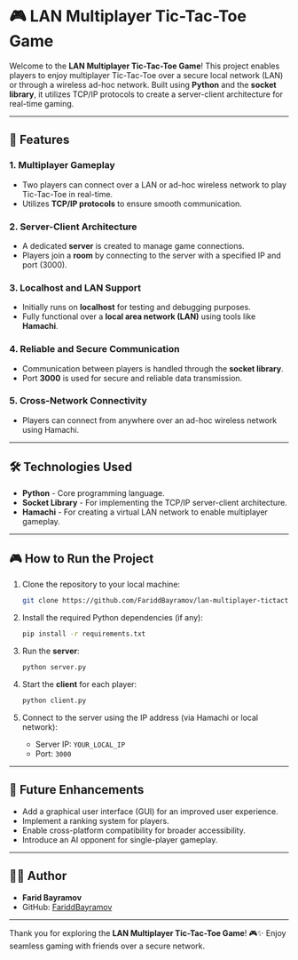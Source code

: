 # 🎮 LAN Multiplayer Tic-Tac-Toe Game

Welcome to the **LAN Multiplayer Tic-Tac-Toe Game**! This project enables players to enjoy multiplayer Tic-Tac-Toe over a secure local network (LAN) or through a wireless ad-hoc network. Built using **Python** and the **socket library**, it utilizes TCP/IP protocols to create a server-client architecture for real-time gaming.

---

## 🚀 Features

### 1. **Multiplayer Gameplay**
- Two players can connect over a LAN or ad-hoc wireless network to play Tic-Tac-Toe in real-time.
- Utilizes **TCP/IP protocols** to ensure smooth communication.

### 2. **Server-Client Architecture**
- A dedicated **server** is created to manage game connections.
- Players join a **room** by connecting to the server with a specified IP and port (3000).

### 3. **Localhost and LAN Support**
- Initially runs on **localhost** for testing and debugging purposes.
- Fully functional over a **local area network (LAN)** using tools like **Hamachi**.

### 4. **Reliable and Secure Communication**
- Communication between players is handled through the **socket library**.
- Port **3000** is used for secure and reliable data transmission.

### 5. **Cross-Network Connectivity**
- Players can connect from anywhere over an ad-hoc wireless network using Hamachi.

---

## 🛠️ Technologies Used

- **Python** - Core programming language.
- **Socket Library** - For implementing the TCP/IP server-client architecture.
- **Hamachi** - For creating a virtual LAN network to enable multiplayer gameplay.

---

## 🎮 How to Run the Project

1. Clone the repository to your local machine:
   ```bash
   git clone https://github.com/FariddBayramov/lan-multiplayer-tictactoe.git
   ```

2. Install the required Python dependencies (if any):
   ```bash
   pip install -r requirements.txt
   ```

3. Run the **server**:
   ```bash
   python server.py
   ```

4. Start the **client** for each player:
   ```bash
   python client.py
   ```

5. Connect to the server using the IP address (via Hamachi or local network):
   - Server IP: `YOUR_LOCAL_IP`
   - Port: `3000`

---


## 🎯 Future Enhancements

- Add a graphical user interface (GUI) for an improved user experience.
- Implement a ranking system for players.
- Enable cross-platform compatibility for broader accessibility.
- Introduce an AI opponent for single-player gameplay.

---

## 🧑‍💻 Author

- **Farid Bayramov** 
- GitHub: [FariddBayramov](https://github.com/FariddBayramov)

---

Thank you for exploring the **LAN Multiplayer Tic-Tac-Toe Game**! 🎮✨ Enjoy seamless gaming with friends over a secure network.

